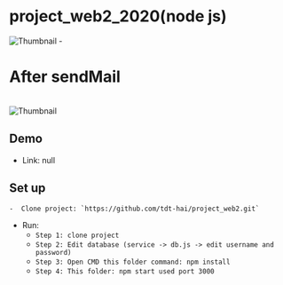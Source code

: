 # project_web2_2020(node js)
![Thumbnail](https://i.imgur.com/oMO5WVY.png)
-<h1> After sendMail </h1></br>
![Thumbnail](https://i.imgur.com/KbtqwcM.png)

## Demo

- Link: null

## Set up
    -  Clone project: `https://github.com/tdt-hai/project_web2.git`
- Run: 
    - `Step 1: clone project ` 
    - `Step 2: Edit database (service -> db.js -> edit username and password)`
    - `Step 3: Open CMD this folder command: npm install `
    - `Step 4: This folder: npm start used port 3000`
